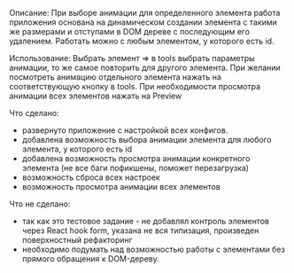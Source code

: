 Описание: 
При выборе анимации для определенного элемента работа приложения основана на динамическом создании элемента с такими же размерами и отступами в DOM дереве с последующим его удалением.
Работать можно с любым элементом, у которого есть id.

Использование: 
Выбрать элемент => в tools выбрать параметры анимации, то же самое повторить для другого элемента. При желании посмотреть анимацию отдельного элемента нажать на соответствующую кнопку в tools.
При необходимости просмотра анимации всех элементов нажать на Preview

Что сделано:
- развернуто приложение с настройкой всех конфигов.
- добавлена возможность выбора анимации элемента для любого элемента, у которого есть id
- добавлена возможность просмотра анимации конкретного элемента (не все баги пофикшены, поможет перезагрузка)
- возможность сброса всех настроек
- возможность просмотра анимации всех элементов 

Что не сделано:
- так как это тестовое задание - не добавлял контроль элементов через React hook form, указана не вся типизация, произведен поверхностный рефакторинг
- необходимо подумать над возможностью работы с элементами без прямого обращения к DOM-дереву. 
